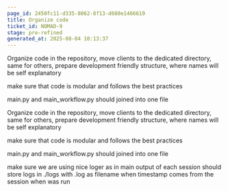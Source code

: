 ```yaml
---
page_id: 2450fc11-d335-8062-8f13-d680e1466619
title: Organize code
ticket_id: NOMAD-9
stage: pre-refined
generated_at: 2025-08-04 10:13:37
---
```


Organize code in the repository, move clients to the dedicated directory, same for others, prepare development friendly structure, where names will be self explanatory

make sure that code is modular and follows the best practices

main.py and main_workflow.py should joined into one file

Organize code in the repository, move clients to the dedicated directory, same for others, prepare development friendly structure, where names will be self explanatory

make sure that code is modular and follows the best practices

main.py and main_workflow.py should joined into one file

make sure we are using nice loger as in main
output of each session should store logs in ./logs with <timestamp>.log as filename when timestamp comes from the session when was run
